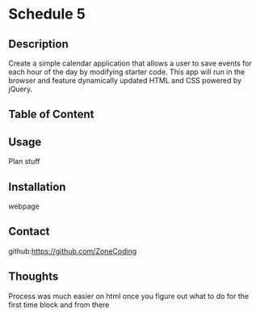 # Schedule 5

## Description
Create a simple calendar application that allows a user to save events for each hour of the day by modifying starter code. This app will run in the browser and feature dynamically updated HTML and CSS powered by jQuery.
## Table of Content


## Usage
Plan stuff

## Installation
webpage

## Contact
github:https://github.com/ZoneCoding

## Thoughts

Process was much easier on html once you figure out what to do for the first time block and from there

